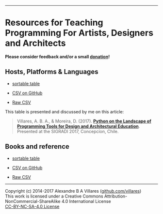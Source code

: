 ----

# Resources for Teaching Programming For Artists, Designers and Architects

**Please consider feedback and/or a small [donation](https://www.paypal.com/cgi-bin/webscr?cmd=_s-xclick&hosted_button_id=HCGAKACDMVNV2)!**
 
## Hosts, Platforms & Languages

* [sortable table](http://villares.github.io/csv-to-html-table/host-platforms-and-languages)

* [CSV on GitHub](https://github.com/villares/Resources-for-teaching-programming/blob/master/I%20-%20Host%20platforms%20%26%20languages.csv)
 
* [Raw CSV](https://raw.githubusercontent.com/villares/Resources-for-teaching-programming/master/I%20-%20Host%20platforms%20%26%20languages.csv)

This table is presented and discussed by me on this article:

> Villares, A. B. A., & Moreira, D. (2017). [**Python on the Landscape of Programming Tools for Design and Architectural Education**](https://villares.github.io/mestrado/VILLARES_MOREIRA_SIGRADI_2017). Presented at the SIGRADI 2017, Concepcíon, Chile.

## Books and reference

* [sortable table](http://villares.github.io/csv-to-html-table/books-and-references)

* [CSV on GitHub](https://github.com/villares/Resources-for-teaching-programming/blob/master/II%20-%20Books%20%26%20References.csv)
 
* [Raw CSV](https://raw.githubusercontent.com/villares/Resources-for-teaching-programming/master/II%20-%20Books%20%26%20References.csv)
 
----

Copyright (c) 2014-2017 Alexandre B A Villares ([github.com/villares](https://github.com/villares))<br/>
This work is licensed under a Creative Commons Attribution-NonCommercial-ShareAlike 4.0 International License<br/>
[CC-BY-NC-SA-4.0 License](https://creativecommons.org/licenses/by-nc-sa/4.0/)

